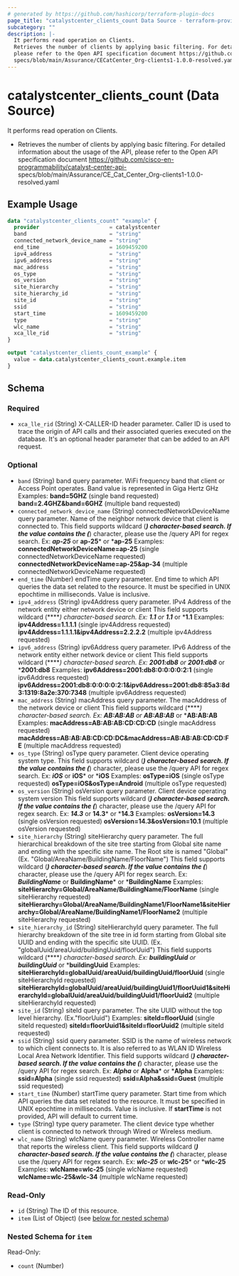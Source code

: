 ```yaml
---
# generated by https://github.com/hashicorp/terraform-plugin-docs
page_title: "catalystcenter_clients_count Data Source - terraform-provider-catalystcenter"
subcategory: ""
description: |-
  It performs read operation on Clients.
  Retrieves the number of clients by applying basic filtering. For detailed information about the usage of the API,
  please refer to the Open API specification document https://github.com/cisco-en-programmability/catalyst-center-api-
  specs/blob/main/Assurance/CECatCenter_Org-clients1-1.0.0-resolved.yaml
---
```


# catalystcenter_clients_count (Data Source)

It performs read operation on Clients.

- Retrieves the number of clients by applying basic filtering. For detailed information about the usage of the API,
please refer to the Open API specification document https://github.com/cisco-en-programmability/catalyst-center-api-
specs/blob/main/Assurance/CE_Cat_Center_Org-clients1-1.0.0-resolved.yaml

## Example Usage

```terraform
data "catalystcenter_clients_count" "example" {
  provider                      = catalystcenter
  band                          = "string"
  connected_network_device_name = "string"
  end_time                      = 1609459200
  ipv4_address                  = "string"
  ipv6_address                  = "string"
  mac_address                   = "string"
  os_type                       = "string"
  os_version                    = "string"
  site_hierarchy                = "string"
  site_hierarchy_id             = "string"
  site_id                       = "string"
  ssid                          = "string"
  start_time                    = 1609459200
  type                          = "string"
  wlc_name                      = "string"
  xca_lle_rid                   = "string"
}

output "catalystcenter_clients_count_example" {
  value = data.catalystcenter_clients_count.example.item
}
```

<!-- schema generated by tfplugindocs -->
## Schema

### Required

- `xca_lle_rid` (String) X-CALLER-ID header parameter. Caller ID is used to trace the origin of API calls and their associated queries executed on the database. It's an optional header parameter that can be added to an API request.

### Optional

- `band` (String) band query parameter. WiFi frequency band that client or Access Point operates. Band value is represented in Giga Hertz GHz Examples:
**band=5GHZ** (single band requested)
**band=2.4GHZ&band=6GHZ** (multiple band requested)
- `connected_network_device_name` (String) connectedNetworkDeviceName query parameter. Name of the neighbor network device that client is connected to. This field supports wildcard (*****) character-based search. If the value contains the (*****) character, please use the /query API for regex search. Ex: ***ap-25*** or **ap-25*** or ***ap-25**
Examples:
**connectedNetworkDeviceName=ap-25** (single connectedNetworkDeviceName requested)
**connectedNetworkDeviceName=ap-25&ap-34** (multiple connectedNetworkDeviceName requested)
- `end_time` (Number) endTime query parameter. End time to which API queries the data set related to the resource. It must be specified in UNIX epochtime in milliseconds. Value is inclusive.
- `ipv4_address` (String) ipv4Address query parameter. IPv4 Address of the network entity either network device or client This field supports wildcard (*****) character-based search. Ex: ***1.1*** or **1.1*** or ***1.1**
Examples:
**ipv4Address=1.1.1.1** (single ipv4Address requested)
**ipv4Address=1.1.1.1&ipv4Address=2.2.2.2** (multiple ipv4Address requested)
- `ipv6_address` (String) ipv6Address query parameter. IPv6 Address of the network entity either network device or client This field supports wildcard (*****) character-based search. Ex: ***2001:db8*** or **2001:db8*** or ***2001:db8**
Examples:
**ipv6Address=2001:db8:0:0:0:0:2:1** (single ipv6Address requested)
**ipv6Address=2001:db8:0:0:0:0:2:1&ipv6Address=2001:db8:85a3:8d3:1319:8a2e:370:7348** (multiple ipv6Address requested)
- `mac_address` (String) macAddress query parameter. The macAddress of the network device or client This field supports wildcard (*****) character-based search. Ex: ***AB:AB:AB*** or **AB:AB:AB*** or ***AB:AB:AB** Examples:
**macAddress=AB:AB:AB:CD:CD:CD** (single macAddress requested)
**macAddress=AB:AB:AB:CD:CD:DC&macAddress=AB:AB:AB:CD:CD:FE** (multiple macAddress requested)
- `os_type` (String) osType query parameter. Client device operating system type. This field supports wildcard (*****) character-based search. If the value contains the (*****) character, please use the /query API for regex search. Ex: ***iOS*** or **iOS*** or ***iOS** Examples:
**osType=iOS** (single osType requested)
**osType=iOS&osType=Android** (multiple osType requested)
- `os_version` (String) osVersion query parameter. Client device operating system version This field supports wildcard (*****) character-based search. If the value contains the (*****) character, please use the /query API for regex search. Ex: ***14.3*** or **14.3*** or ***14.3** Examples:
**osVersion=14.3** (single osVersion requested)
**osVersion=14.3&osVersion=10.1** (multiple osVersion requested)
- `site_hierarchy` (String) siteHierarchy query parameter. The full hierarchical breakdown of the site tree starting from Global site name and ending with the specific site name. The Root site is named "Global" (Ex. "Global/AreaName/BuildingName/FloorName") This field supports wildcard (*****) character-based search. If the value contains the (*****) character, please use the /query API for regex search.  Ex: ***BuildingName*** or **BuildingName*** or ***BuildingName** Examples: **siteHierarchy=Global/AreaName/BuildingName/FloorName** (single siteHierarchy requested) **siteHierarchy=Global/AreaName/BuildingName1/FloorName1&siteHierarchy=Global/AreaName/BuildingName1/FloorName2** (multiple siteHierarchy requested)
- `site_hierarchy_id` (String) siteHierarchyId query parameter. The full hierarchy breakdown of the site tree in id form starting from Global site UUID and ending with the specific site UUID. (Ex. "globalUuid/areaUuid/buildingUuid/floorUuid") This field supports wildcard (*****) character-based search.  Ex: ***buildingUuid*** or **buildingUuid*** or ***buildingUuid** Examples: **siteHierarchyId=globalUuid/areaUuid/buildingUuid/floorUuid** (single siteHierarchyId requested) **siteHierarchyId=globalUuid/areaUuid/buildingUuid1/floorUuid1&siteHierarchyId=globalUuid/areaUuid/buildingUuid1/floorUuid2** (multiple siteHierarchyId requested)
- `site_id` (String) siteId query parameter. The site UUID without the top level hierarchy. (Ex."floorUuid") Examples: **siteId=floorUuid** (single siteId requested) **siteId=floorUuid1&siteId=floorUuid2** (multiple siteId requested)
- `ssid` (String) ssid query parameter. SSID is the name of wireless network to which client connects to. It is also referred to as WLAN ID Wireless Local Area Network Identifier. This field supports wildcard (*****) character-based search. If the value contains the (*****) character, please use the /query API for regex search. Ex: ***Alpha*** or **Alpha*** or ***Alpha**
Examples:
**ssid=Alpha** (single ssid requested)
**ssid=Alpha&ssid=Guest** (multiple ssid requested)
- `start_time` (Number) startTime query parameter. Start time from which API queries the data set related to the resource. It must be specified in UNIX epochtime in milliseconds. Value is inclusive.
If **startTime** is not provided, API will default to current time.
- `type` (String) type query parameter. The client device type whether client is connected to network through Wired or Wireless medium.
- `wlc_name` (String) wlcName query parameter. Wireless Controller name that reports the wireless client. This field supports wildcard (*****) character-based search. If the value contains the (*****) character, please use the /query API for regex search. Ex: ***wlc-25*** or **wlc-25*** or ***wlc-25**
Examples:
**wlcName=wlc-25** (single wlcName requested)
**wlcName=wlc-25&wlc-34** (multiple wlcName requested)

### Read-Only

- `id` (String) The ID of this resource.
- `item` (List of Object) (see [below for nested schema](#nestedatt--item))

<a id="nestedatt--item"></a>
### Nested Schema for `item`

Read-Only:

- `count` (Number)
